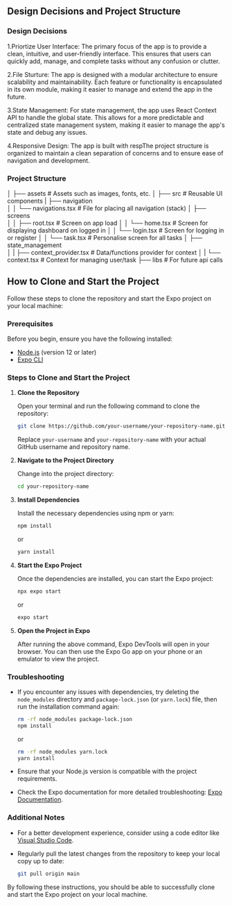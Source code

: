 ## Design Decisions and Project Structure
### Design Decisions
1.Priortize User Interface:
The primary focus of the app is to provide a clean, intuitive, and user-friendly interface. This ensures that users can quickly add, manage, and complete tasks without any confusion or clutter.

2.File Sturture:
The app is designed with a modular architecture to ensure scalability and maintainability. Each feature or functionality is encapsulated in its own module, making it easier to manage and extend the app in the future.

3.State Management:
For state management, the app uses React Context API to handle the global state. This allows for a more predictable and centralized state management system, making it easier to manage the app's state and debug any issues.

4.Responsive Design:
The app is built with respThe project structure is organized to maintain a clean separation of concerns and to ensure ease of navigation and development.

### Project Structure
│
├── assets             # Assets such as images, fonts, etc.
│
├── src                # Reusable UI components
|   ├── navigation         
│   │   └── navigations.tsx # File for placing all navigation (stack)
│   ├── screens       
│   │   ├── root.tsx    # Screen on app load
│   │   └── home.tsx     # Screen for displaying dashboard on logged in
│   │   └── login.tsx     # Screen for logging in or register
│   │   └── task.tsx     # Personalise screen for all tasks 
│   ├── state_management         
│   |   ├── context_provider.tsx # Data/functions provider for context
│   |   └── context.tsx         # Context for managing user/task
├── libs           # For future api calls

## How to Clone and Start the Project

Follow these steps to clone the repository and start the Expo project on your local machine:

### Prerequisites

Before you begin, ensure you have the following installed:

- [Node.js](https://nodejs.org/) (version 12 or later)
- [Expo CLI](https://docs.expo.dev/get-started/installation/)

### Steps to Clone and Start the Project

1. **Clone the Repository**

   Open your terminal and run the following command to clone the repository:

   ```bash
   git clone https://github.com/your-username/your-repository-name.git
   ```

   Replace `your-username` and `your-repository-name` with your actual GitHub username and repository name.

2. **Navigate to the Project Directory**

   Change into the project directory:

   ```bash
   cd your-repository-name
   ```

3. **Install Dependencies**

   Install the necessary dependencies using npm or yarn:

   ```bash
   npm install
   ```

   or

   ```bash
   yarn install
   ```

4. **Start the Expo Project**

   Once the dependencies are installed, you can start the Expo project:

   ```bash
   npx expo start
   ```

   or

   ```bash
   expo start
   ```

5. **Open the Project in Expo**

   After running the above command, Expo DevTools will open in your browser. You can then use the Expo Go app on your phone or an emulator to view the project.

### Troubleshooting

- If you encounter any issues with dependencies, try deleting the `node_modules` directory and `package-lock.json` (or `yarn.lock`) file, then run the installation command again:

  ```bash
  rm -rf node_modules package-lock.json
  npm install
  ```

  or

  ```bash
  rm -rf node_modules yarn.lock
  yarn install
  ```

- Ensure that your Node.js version is compatible with the project requirements.

- Check the Expo documentation for more detailed troubleshooting: [Expo Documentation](https://docs.expo.dev/).

### Additional Notes

- For a better development experience, consider using a code editor like [Visual Studio Code](https://code.visualstudio.com/).

- Regularly pull the latest changes from the repository to keep your local copy up to date:

  ```bash
  git pull origin main
  ```

By following these instructions, you should be able to successfully clone and start the Expo project on your local machine.
